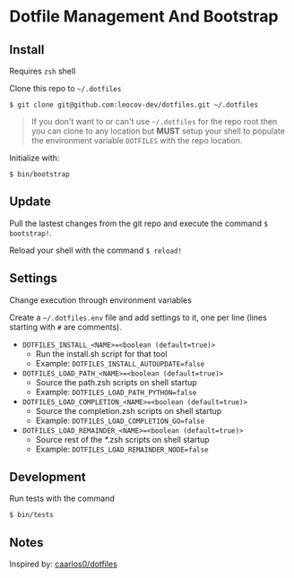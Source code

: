 # Dotfile Management And Bootstrap

## Install
Requires `zsh` shell

Clone this repo to `~/.dotfiles`

```
$ git clone git@github.com:leocov-dev/dotfiles.git ~/.dotfiles
```
>If you don't want to or can't use `~/.dotfiles` for the repo root
then you can clone to any location but **MUST** setup your shell to populate
the environment variable `DOTFILES` with the repo location.

Initialize with:
```
$ bin/bootstrap
```


## Update
Pull the lastest changes from the git repo and execute the command `$ bootstrap!`.

Reload your shell with the command `$ reload!`

## Settings
Change execution through environment variables

Create a `~/.dotfiles.env` file and add settings to it, one per line (lines starting with `#` are comments).

* `DOTFILES_INSTALL_<NAME>=<boolean (default=true)>`
    * Run the install.sh script for that tool
    * Example: `DOTFILES_INSTALL_AUTOUPDATE=false`
* `DOTFILES_LOAD_PATH_<NAME>=<boolean (default=true)>`
    * Source the path.zsh scripts on shell startup
    * Example: `DOTFILES_LOAD_PATH_PYTHON=false`
* `DOTFILES_LOAD_COMPLETION_<NAME>=<boolean (default=true)>`
    * Source the completion.zsh scripts on shell startup
    * Example: `DOTFILES_LOAD_COMPLETION_GO=false`
* `DOTFILES_LOAD_REMAINDER_<NAME>=<boolean (default=true)>`
    * Source rest of the *.zsh scripts on shell startup
    * Example: `DOTFILES_LOAD_REMAINDER_NODE=false`

## Development
Run tests with the command
```
$ bin/tests
```

## Notes
Inspired by: [caarlos0/dotfiles](https://github.com/caarlos0/dotfiles/)
